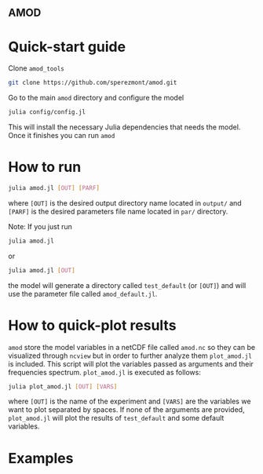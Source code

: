 ## AMOD
# Quick-start guide
Clone `amod_tools`
```bash
git clone https://github.com/sperezmont/amod.git
```
Go to the main `amod` directory and configure the model
```bash
julia config/config.jl
```
This will install the necessary Julia dependencies that needs the model. Once it finishes you can run `amod`

# How to run
```bash
julia amod.jl [OUT] [PARF]
```
where `[OUT]` is the desired output directory name located in `output/` and `[PARF]` is the desired parameters file name located in `par/` directory.

Note: If you just run
  ```bash
  julia amod.jl
  ```
  or
  ```bash
  julia amod.jl [OUT]
  ```
  the model will generate a directory called `test_default` (or `[OUT]`) and will use the parameter file called `amod_default.jl`.

# How to quick-plot results
`amod` store the model variables in a netCDF file called `amod.nc` so they can be visualized through `ncview` but in order to further analyze them `plot_amod.jl` is included. This script will plot the variables passed as arguments and their frequencies spectrum. `plot_amod.jl` is executed as follows:
```bash
julia plot_amod.jl [OUT] [VARS]
```
where `[OUT]` is the name of the experiment and `[VARS]` are the variables we want to plot separated by spaces. If none of the arguments are provided, `plot_amod.jl` will plot the results of `test_default` and some default variables. 

# Examples
